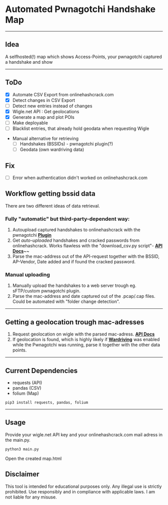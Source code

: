 # Automated Pwnagotchi Handshake Map

---

## Idea
A selfhosted(!) map which shows Access-Points, your pwnagotchi captured a handshake and show 

---
## ToDo
- [x] Automate CSV Export from onlinehashcrack.com
- [x] Detect changes in CSV Export 
- [ ] Detect new entries instead of changes
- [x] Wigle.net API : Get geolocations
- [x] Generate a map and plot POIs
- [ ] Make deployable
- [ ] Blacklist entries, that already hold geodata when requesting Wigle
- Manual alternative for retrieving 
    - [ ] Handshakes (BSSIDs) - pwnagotchi plugin(?)
    - [ ] Geodata (own wardriving data) 

## Fix
- [ ] Error when authentication didn't worked on onlinehashcrack.com



## Workflow getting bssid data
There are two different ideas of data retrieval. 

### Fully "automatic" but third-party-dependent way:
1. Autoupload captured handshakes to onlinehashcrack with the pwnagotchi **[Plugin](https://github.com/evilsocket/pwnagotchi/blob/master/pwnagotchi/plugins/default/onlinehashcrack.py)**
2. Get *auto-uploaded* handshakes and cracked passwords from onlinehashcrack. Works flawless with the "download_csv.py script"- **[API Docs](https://api.onlinehashcrack.com/)**~~
3. Parse the mac-address out of the API-request together with the BSSID, AP-Vendor, Date added and if found the cracked password.

### Manual uploading
1. Manually upload the handshakes to a web server trough eg. sFTP/custom pwnagotchi plugin.
2. Parse the mac-address and date captured out of the .pcap/.cap files. Could be automated with "folder change detection".

---

## Getting a geolocation trough mac-adresses

1. Request geolocation on wigle with the parsed mac-adress. **[API Docs](https://api.wigle.net/)**
2. If geolocation is found, which is highly likely if **[Wardriving](https://en.wikipedia.org/wiki/Wardriving)** was enabled while the Pwnagotchi was running, parse it together with the other data points.

---

## Current Dependencies
- requests (API)
- pandas (CSV)
- folium (Map)
```
pip3 install requests, pandas, folium
```
---
## Usage
Provide your wigle.net API key and your onlinehashcrack.com mail adress in the main.py.

```
python3 main.py
```

Open the created map.html

## Disclaimer
This tool is intended for educational purposes only. Any illegal use is strictly prohibited. Use responsibly and in compliance with applicable laws. I am not liable for any misuse.